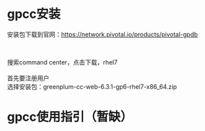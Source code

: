 # gpcc安装
安装包下载到官网：https://network.pivotal.io/products/pivotal-gpdb

<br>

搜索command center，点击下载，rhel7<br><br>
首先要注册用户<br>
选择安装包：greenplum-cc-web-6.3.1-gp6-rhel7-x86_64.zip<br>



# gpcc使用指引（暂缺）
